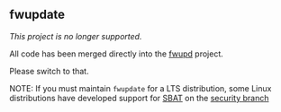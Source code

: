 fwupdate
--------

*This project is no longer supported.*

All code has been merged directly into the [fwupd](https://github.com/fwupd/fwupd) project.

Please switch to that.

NOTE: If you must maintain `fwupdate` for a LTS distribution, some Linux distributions have
developed support for [SBAT](https://github.com/rhboot/shim/blob/main/SBAT.example.md) on
the [security branch](https://github.com/rhboot/fwupdate/tree/security)
